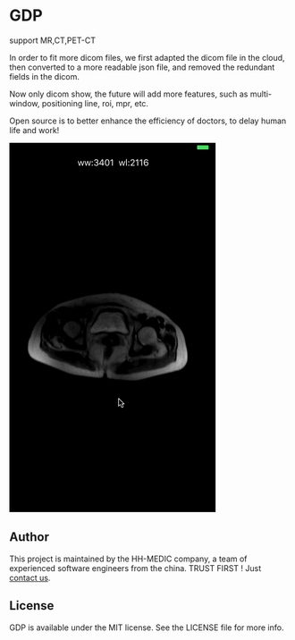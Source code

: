 # GDP

support MR,CT,PET-CT


In order to fit more dicom files, we first adapted the dicom file in the cloud, then converted to a more readable json file, and removed the redundant fields in the dicom.

Now only dicom show, the future will add more features, such as multi-window, positioning line, roi, mpr, etc.

Open source is to better enhance the efficiency of doctors, to delay human life and work!

![name](./demo.gif)

## Author

This project is maintained by the HH-MEDIC company, a team of experienced software engineers from the china. TRUST FIRST !   Just [contact us](mailto:mk@hh-medic.com).

## License

GDP is available under the MIT license. See the LICENSE file for more info.
